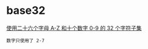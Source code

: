 # base32

[使用二十六个字母 A-Z 和十个数字 0-9 的 32 个字符子集](https://en.wikipedia.org/wiki/Base32)

    数字只使用了 2-7
